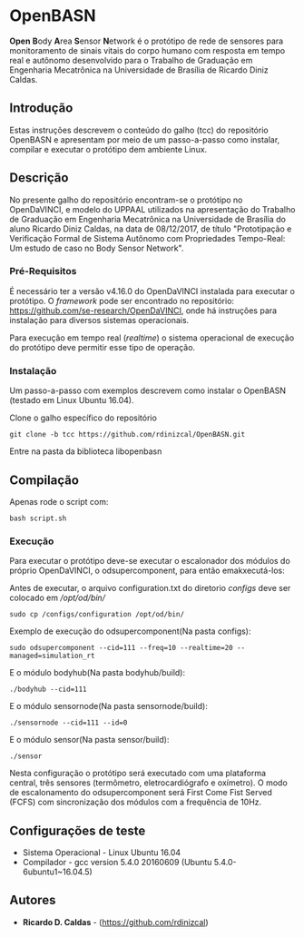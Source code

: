 # OpenBASN

**Open** **B**ody **A**rea **S**ensor **N**etwork é o protótipo de rede de sensores para monitoramento de sinais vitais do corpo humano com resposta em tempo real e autônomo desenvolvido para o Trabalho de Graduação em Engenharia Mecatrônica na Universidade de Brasília de Ricardo Diniz Caldas.

## Introdução

Estas instruções descrevem o conteúdo do galho (tcc) do repositório OpenBASN e apresentam por meio de um passo-a-passo como instalar, compilar e executar o protótipo dem ambiente Linux.

## Descrição

No presente galho do repositório encontram-se o protótipo no OpenDaVINCI, e modelo do UPPAAL utilizados na apresentação do Trabalho de Graduação em Engenharia Mecatrônica na Universidade de Brasília do aluno Ricardo Diniz Caldas, na data de 08/12/2017, de título "Prototipação e Verificação Formal de Sistema Autônomo com Propriedades Tempo-Real: Um estudo de caso no Body Sensor Network".

### Pré-Requisitos

É necessário ter a versão v4.16.0 do OpenDaVINCI instalada para executar o protótipo. O *framework* pode ser encontrado no repositório: https://github.com/se-research/OpenDaVINCI, onde há instruções para instalação para diversos sistemas operacionais.

Para execução em tempo real (*realtime*) o sistema operacional de execução do protótipo deve permitir esse tipo de operação. 

### Instalação

Um passo-a-passo com exemplos descrevem como instalar o OpenBASN (testado em Linux Ubuntu 16.04).

Clone o galho específico do repositório

```
git clone -b tcc https://github.com/rdinizcal/OpenBASN.git
```

Entre na pasta da biblioteca libopenbasn

## Compilação

Apenas rode o script com:

```
bash script.sh
```

### Execução

Para executar o protótipo deve-se executar o escalonador dos módulos do próprio OpenDaVINCI, o odsupercomponent, para então emakxecutá-los:

Antes de executar, o arquivo configuration.txt do diretorio *configs* deve ser colocado em */opt/od/bin/*

```
sudo cp /configs/configuration /opt/od/bin/
```

Exemplo de execução do odsupercomponent(Na pasta configs):

```
sudo odsupercomponent --cid=111 --freq=10 --realtime=20 --managed=simulation_rt
```

E o módulo bodyhub(Na pasta bodyhub/build):
```
./bodyhub --cid=111
```
E o módulo sensornode(Na pasta sensornode/build):
```
./sensornode --cid=111 --id=0
```

E o módulo sensor(Na pasta sensor/build):

```
./sensor
```

Nesta configuração o protótipo será executado com uma plataforma central, três sensores (termômetro, eletrocardiógrafo e oxímetro). O modo de escalonamento do odsupercomponent será First Come Fist Served (FCFS) com sincronização dos módulos com a frequência de 10Hz.

## Configurações de teste

* Sistema Operacional - Linux Ubuntu 16.04
* Compilador -  gcc version 5.4.0 20160609 (Ubuntu 5.4.0-6ubuntu1~16.04.5)

## Autores

* **Ricardo D. Caldas** - (https://github.com/rdinizcal)